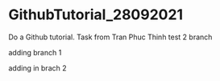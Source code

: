 # GithubTutorial_28092021
Do a Github tutorial. Task from Tran Phuc Thinh
test 2 branch

adding branch 1

adding in brach 2
